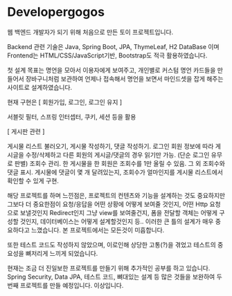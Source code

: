 # Developergogos 

웹 백엔드 개발자가 되기 위해 처음으로 만든 토이 프로젝트입니다.

Backend 관련 기술은 Java, Spring Boot, JPA, ThymeLeaf, H2 DataBase 이며
Frontend는 HTML/CSS/JavaScript기반, Bootstrap도 적극 활용하였습니다.

첫 설계 목표는 명언을 모아서 이용자에게 보여주고, 개인별로 커스텀 명언 카드들을 만들어서 장바구니처럼 보관하여
언제나 접속해서 명언을 보면서 마인드셋을 잡게 해주는 사이트로 설계하였습니다.

현재 구현은 
[ 회원가입, 로그인, 로그인 유지 ]

서블릿 필터, 스프링 인터셉터, 쿠키, 세션 등을 활용

[ 게시판 관련 ]

게시물 리스트 불러오기, 게시물 작성하기, 댓글 작성하기.
로그인 회원 정보에 따라 게시글을 수정/삭제하고 다른 회원의 게시글/댓글의 경우 읽기만 가능. (단순 로그인 유무로 판별)
조회수 관리. 한 게시물을 한 회원은 조회수를 1만 올릴 수 있음.
그 외 조회수와 댓글 표시. 게시물에 댓글이 몇 개 달려있는지, 조회수가 얼마인지를 게시물 리스트에서 확인할 수 있게 구현.

해당 프로젝트를 하며 느낀점은, 프로젝트의 컨텐츠와 기능을 설계하는 것도 중요하지만 
그보다 더 중요한점이 요청/응답을 어떤 상황에 어떻게 보여줄 것인지, 어떤 Http 요청으로 보낼것인지
Redirect인지 그냥 view를 보여줄건지, 폼을 전달할 객체는 어떻게 구성할 것인지, 데이터베이스는 어떻게 설계할것인지 등..
이러한 큰 틀의 설계가 매우 중요하다고 느꼈습니다. 본 프로젝트에서는 모든것이 미흡합니다.

또한 테스트 코드도 작성하지 않았으며, 이로인해 상당한 고통(?)을 겪었고 테스트의 중요성을 뼈저리게 느끼게 되었습니다.

현재는 조금 더 진일보한 프로젝트를 만들기 위해 추가적인 공부를 하고 있습니다.
Spring Security, Data JPA, 테스트 코드, 뼈대있는 설계 등 많은 것들을 보완하여 두번째 프로젝트를 만들 예정입니다.
이상입니다.







